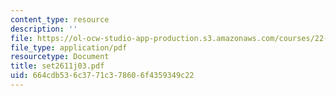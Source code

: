 ```yaml
---
content_type: resource
description: ''
file: https://ol-ocw-studio-app-production.s3.amazonaws.com/courses/22-611j-introduction-to-plasma-physics-i-fall-2003/664cdb536c3771c378606f4359349c22_set2611j03.pdf
file_type: application/pdf
resourcetype: Document
title: set2611j03.pdf
uid: 664cdb53-6c37-71c3-7860-6f4359349c22
---
```


